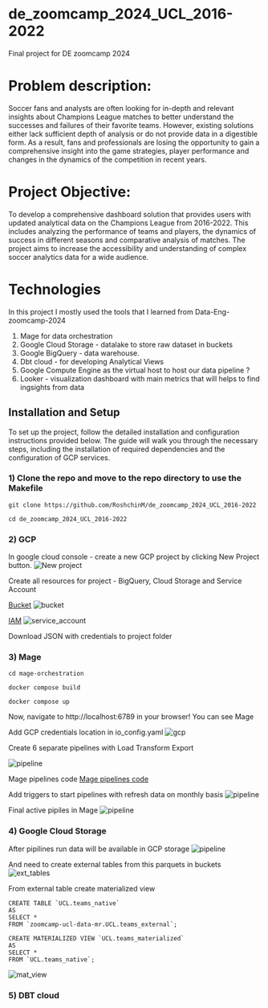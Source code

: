 # de_zoomcamp_2024_UCL_2016-2022
Final project for DE zoomcamp 2024


# Problem description:

Soccer fans and analysts are often looking for in-depth and relevant insights about Champions League matches to better understand the successes and failures of their favorite teams. However, existing solutions either lack sufficient depth of analysis or do not provide data in a digestible form. As a result, fans and professionals are losing the opportunity to gain a comprehensive insight into the game strategies, player performance and changes in the dynamics of the competition in recent years.

# Project Objective:

To develop a comprehensive dashboard solution that provides users with updated analytical data on the Champions League from 2016-2022. This includes analyzing the performance of teams and players, the dynamics of success in different seasons and comparative analysis of matches. The project aims to increase the accessibility and understanding of complex soccer analytics data for a wide audience.

# Technologies
In this project I mostly used the tools that I learned from Data-Eng-zoomcamp-2024

1) Mage for data orchestration
2) Google Cloud Storage - datalake to store raw dataset in buckets
3) Google BigQuery - data warehouse.
4) Dbt cloud - for developing Analytical Views 
5) Google Compute Engine as the virtual host to host our data pipeline ?
6) Looker - visualization dashboard with main metrics that will helps to find ingsights from data


## Installation and Setup
To set up the project, follow the detailed installation and configuration instructions provided below. The guide will walk you through the necessary steps, including the installation of required dependencies and the configuration of GCP services.

### 1) Clone the repo and move to the repo directory to use the Makefile
```
git clone https://github.com/RoshchinM/de_zoomcamp_2024_UCL_2016-2022
```

```
cd de_zoomcamp_2024_UCL_2016-2022
```

### 2) GCP 

In google cloud console - create a new GCP project by clicking New Project button.
![New project](https://github.com/RoshchinM/de_zoomcamp_2024_UCL_2016-2022/blob/main/assets/1_create_project.png)

Create all resources for project - BigQuery, Cloud Storage and Service Account

[Bucket](https://console.cloud.google.com/storage/browser)
![bucket](https://github.com/RoshchinM/de_zoomcamp_2024_UCL_2016-2022/blob/main/assets/2_bucket.png)


[IAM](https://console.cloud.google.com/iam-admin)
![service_account](https://github.com/RoshchinM/de_zoomcamp_2024_UCL_2016-2022/blob/main/assets/3_service_acc.png)

Download JSON with credentials to project folder

### 3) Mage

```
cd mage-orchestration
```

```
docker compose build
```

```
docker compose up
```

Now, navigate to http://localhost:6789 in your browser! You can see Mage

Add GCP credentials location in io_config.yaml 
![gcp](https://github.com/RoshchinM/de_zoomcamp_2024_UCL_2016-2022/blob/main/assets/5_GCP_cred.png)

Create 6 separate pipelines with Load Transform Export 

![pipeline](https://github.com/RoshchinM/de_zoomcamp_2024_UCL_2016-2022/blob/main/assets/4_LTE_schema.png)

Mage pipelines code 
[Mage pipelines code](https://github.com/RoshchinM/de_zoomcamp_2024_UCL_2016-2022/blob/main/assets/mage_pipelines.md)

Add triggers to start pipelines with refresh data on monthly basis
 ![pipeline](https://github.com/RoshchinM/de_zoomcamp_2024_UCL_2016-2022/blob/main/assets/7_triggers.png)

Final active pipiles in Mage 
![pipeline](https://github.com/RoshchinM/de_zoomcamp_2024_UCL_2016-2022/blob/main/assets/8_mage_pipelines.png)


### 4) Google Cloud Storage

After pipilines run data will be available in GCP storage
 ![pipeline](https://github.com/RoshchinM/de_zoomcamp_2024_UCL_2016-2022/blob/main/assets/6_GCP_data.png)

And need to create external tables from this parquets in buckets
 ![ext_tables](https://github.com/RoshchinM/de_zoomcamp_2024_UCL_2016-2022/blob/main/assets/9_external_table.png)

 From external table create materialized view 

```
CREATE TABLE `UCL.teams_native`
AS
SELECT *
FROM `zoomcamp-ucl-data-mr.UCL.teams_external`;
```
```
CREATE MATERIALIZED VIEW `UCL.teams_materialized`
AS
SELECT *
FROM `UCL.teams_native`;
```
![mat_view](https://github.com/RoshchinM/de_zoomcamp_2024_UCL_2016-2022/blob/main/assets/10_materialized_view.png)

### 5) DBT cloud
